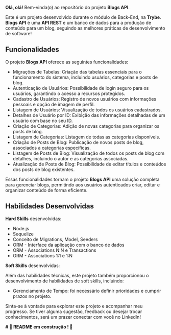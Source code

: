 
**Olá, olá!** Bem-vinda(o) ao repositório do projeto **Blogs API**.

Este é um projeto desenvolvido durante o módulo de Back-End, na **Trybe**. **Blogs API** é uma **API REST** e um banco de dados para a produção de conteúdo para um blog, seguindo as melhores práticas de desenvolvimento de software!

## Funcionalidades

O projeto **Blogs API** oferece as seguintes funcionalidades:

- Migrações de Tabelas: Criação das tabelas essenciais para o funcionamento do sistema, incluindo usuários, categorias e posts de blog.
- Autenticação de Usuários: Possibilidade de login seguro para os usuários, garantindo o acesso a recursos protegidos.
- Cadastro de Usuários: Registro de novos usuários com informações pessoais e opção de imagem de perfil.
- Listagem de Usuários: Visualização de todos os usuários cadastrados.
- Detalhes de Usuário por ID: Exibição das informações detalhadas de um usuário com base no seu ID.
- Criação de Categorias: Adição de novas categorias para organizar os posts de blog.
- Listagem de Categorias: Listagem de todas as categorias disponíveis.
- Criação de Posts de Blog: Publicação de novos posts de blog, associados a categorias específicas.
- Listagem de Posts de Blog: Visualização de todos os posts de blog com detalhes, incluindo o autor e as categorias associadas.
- Atualização de Posts de Blog: Possibilidade de editar títulos e conteúdos dos posts de blog existentes.

Essas funcionalidades tornam o projeto **Blogs API** uma solução completa para gerenciar blogs, permitindo aos usuários autenticados criar, editar e organizar conteúdo de forma eficiente.


## Habilidades Desenvolvidas

**Hard Skills** desenvolvidas:

- Node.js
- Sequelize
- Conceito de Migrations, Model, Seeders
- ORM - Interface da aplicação com o banco de dados
- ORM - Associations N:N e Transactions
- ORM - Associations 1:1 e 1:N

**Soft Skills** desenvolvidas:

Além das habilidades técnicas, este projeto também proporcionou o desenvolvimento de habilidades de soft skills, incluindo:

- Gerenciamento de Tempo: foi necessário definir prioridades e cumprir prazos no projeto.


Sinta-se à vontade para explorar este projeto e acompanhar meu progresso. Se tiver alguma sugestão, feedback ou desejar trocar conhecimentos, será um prazer conectar com você no LinkedIn!

**# :construction: README em construção ! :construction:**
